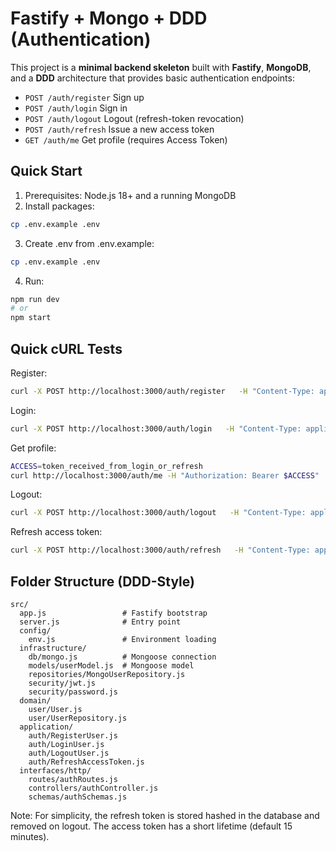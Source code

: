 # Fastify + Mongo + DDD (Authentication)

This project is a **minimal backend skeleton** built with **Fastify**, **MongoDB**, and a **DDD** architecture that provides basic authentication endpoints:

- `POST /auth/register` Sign up
- `POST /auth/login` Sign in
- `POST /auth/logout` Logout (refresh-token revocation)
- `POST /auth/refresh` Issue a new access token
- `GET /auth/me` Get profile (requires Access Token)

## Quick Start

1) Prerequisites: Node.js 18+ and a running MongoDB
2) Install packages:
```bash
cp .env.example .env
```
3) Create .env from .env.example:
```bash
cp .env.example .env
```
4) Run:
```bash
npm run dev
# or
npm start
```

## Quick cURL Tests

Register:
```bash
curl -X POST http://localhost:3000/auth/register   -H "Content-Type: application/json"   -d '{"email":"user@test.com","password":"P@ssw0rd!"}'

```

Login:
```bash
curl -X POST http://localhost:3000/auth/login   -H "Content-Type: application/json"   -d '{"email":"user@test.com","password":"P@ssw0rd!"}'
```

Get profile:
```bash
ACCESS=token_received_from_login_or_refresh
curl http://localhost:3000/auth/me -H "Authorization: Bearer $ACCESS"
```

Logout:
```bash
curl -X POST http://localhost:3000/auth/logout   -H "Content-Type: application/json"   -d '{"refreshToken":"REFRESH_TOKEN_from_login_or_refresh"}'
```

Refresh access token:
```bash
curl -X POST http://localhost:3000/auth/refresh   -H "Content-Type: application/json"   -d '{"refreshToken":"REFRESH_TOKEN"}'
```

## Folder Structure (DDD-Style)

```
src/
  app.js                 # Fastify bootstrap
  server.js              # Entry point
  config/
    env.js               # Environment loading
  infrastructure/
    db/mongo.js          # Mongoose connection
    models/userModel.js  # Mongoose model
    repositories/MongoUserRepository.js
    security/jwt.js
    security/password.js
  domain/
    user/User.js
    user/UserRepository.js
  application/
    auth/RegisterUser.js
    auth/LoginUser.js
    auth/LogoutUser.js
    auth/RefreshAccessToken.js
  interfaces/http/
    routes/authRoutes.js
    controllers/authController.js
    schemas/authSchemas.js

```

Note: For simplicity, the refresh token is stored hashed in the database and removed on logout.
The access token has a short lifetime (default 15 minutes).

